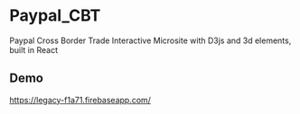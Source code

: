 # Paypal_CBT

Paypal Cross Border Trade Interactive Microsite with D3js and 3d elements, built in React

## Demo
https://legacy-f1a71.firebaseapp.com/

